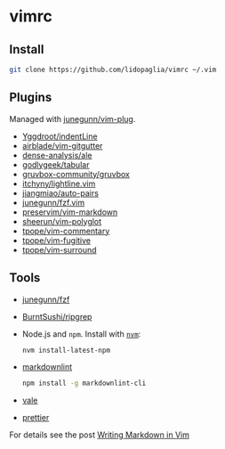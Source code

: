 # vimrc

## Install

```sh
git clone https://github.com/lidopaglia/vimrc ~/.vim
```

## Plugins

Managed with [junegunn/vim-plug](https://github.com/junegunn/vim-plug).

- [Yggdroot/indentLine](https://github.com/Yggdroot/indentLine)
- [airblade/vim-gitgutter](https://github.com/airblade/vim-gitgutter)
- [dense-analysis/ale](https://github.com/dense-analysis/ale)
- [godlygeek/tabular](https://github.com/godlygeek/tabular)
- [gruvbox-community/gruvbox](https://github.com/gruvbox-community/gruvbox)
- [itchyny/lightline.vim](https://github.com/itchyny/lightline.vim)
- [jiangmiao/auto-pairs](https://github.com/jiangmiao/auto-pairs)
- [junegunn/fzf.vim](https://github.com/junegunn/fzf.vim)
- [preservim/vim-markdown](https://github.com/preservim/vim-markdown)
- [sheerun/vim-polyglot](https://github.com/sheerun/vim-polyglot)
- [tpope/vim-commentary](https://github.com/tpope/vim-commentary)
- [tpope/vim-fugitive](https://github.com/tpope/vim-fugitive)
- [tpope/vim-surround](https://github.com/tpope/vim-surround)

## Tools

- [junegunn/fzf](https://github.com/junegunn/fzf)
- [BurntSushi/ripgrep](https://github.com/BurntSushi/ripgrep)
- Node.js and `npm`. Install with [`nvm`](https://github.com/nvm-sh/nvm):

    ```sh
    nvm install-latest-npm
    ```

- [markdownlint](https://github.com/DavidAnson/markdownlint)

    ```sh
    npm install -g markdownlint-cli
    ```

- [vale](https://github.com/errata-ai/vale)
- [prettier](https://prettier.io/)

For details see the post [Writing Markdown in Vim](https://codeinthehole.com/tips/writing-markdown-in-vim/)
